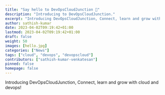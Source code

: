```yaml
---
title: "Say hello to DevOpsCloudJunction 👋"
description: "Introducing to DevOpsCloudJunction."
excerpt: "Introducing DevOpsCloudJunction, Connect, learn and grow with cloud and devops!"
author: sathish-kumar
date: 2023-04-02T09:19:42+01:00
lastmod: 2023-04-02T09:19:42+01:00
draft: false
weight: 50
images: [hello.jpg]
categories: ["News"]
tags: ["cloud", "devops", "devopscloud"]
contributors: ["sathish-kumar-venkatesan"]
pinned: false
homepage: false
---
```


Introducing DevOpsCloudJunction, Connect, learn and grow with cloud and devops!
